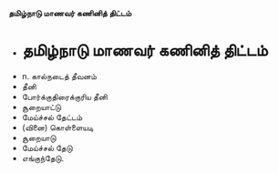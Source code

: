 **தமிழ்நாடு மாணவர் கணினித் திட்டம்**
- # தமிழ்நாடு மாணவர் கணினித் திட்டம்
- n. கால்நடைத் தீவனம்
- தீனி
- போர்க்குதிரைக்குரிய தீனி
- சூறையாட்டு
- மேய்ச்சல் தேட்டம்
- (வினை) கொள்ளையடி
- சூறையாடு
- மேய்ச்சல் தேடு
- எங்குந்தேடு.

